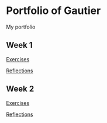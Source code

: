 # Portfolio of Gautier
My portfolio 

## Week 1
[Exercises](/Gautier/Exercises/Week_1/Readme.md)

[Reflections](/Gautier/Reflections/Week_1/Readme.md)

## Week 2
[Exercises](/Gautier/Exercises/Week_2/Readme.md)

[Reflections](/Gautier/Reflections/Week_2/Readme.md)

